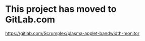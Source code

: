# This project has moved to GitLab.com
https://gitlab.com/Scrumplex/plasma-applet-bandwidth-monitor
